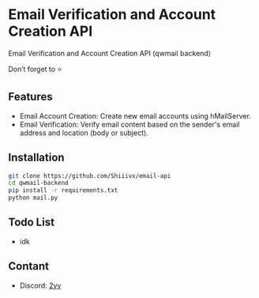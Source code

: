 # Email Verification and Account Creation API
Email Verification and Account Creation API (qwmail backend)

Don’t forget to ⭐️


## Features
- Email Account Creation: Create new email accounts using hMailServer.
- Email Verification: Verify email content based on the sender's email address and location (body or subject).


## Installation
```bash
git clone https://github.com/Shiiivx/email-api
cd qwmail-backend
pip install -r requirements.txt
python mail.py
```

## Todo List
- idk

## Contant
- Discord: <a href="https://discord.com/users/251794521908576257">2yv</a>
